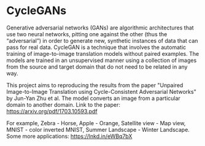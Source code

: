 # CycleGANs

Generative adversarial networks (GANs) are algorithmic architectures that use two neural networks, pitting one against the other (thus the “adversarial”) in order to generate new, synthetic instances of data that can pass for real data. 
CycleGAN is a technique that involves the automatic training of image-to-image translation models without paired examples. The models are trained in an unsupervised manner using a collection of images from the source and target domain that do not need to be related in any way.

This project aims to reproducing the results from the paper "Unpaired Image-to-Image Translation using Cycle-Consistent Adversarial Networks" by Jun-Yan Zhu et al. The model converts an image from a particular domain to another domain.
Link to the paper: https://arxiv.org/pdf/1703.10593.pdf

For example, Zebra - Horse, Apple - Orange, Satellite view - Map view, MNIST - color inverted MNIST, Summer Landscape - Winter Landscape. Some more applications: https://lnkd.in/eWBq7bX
